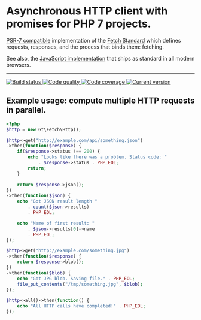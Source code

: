 # Asynchronous HTTP client with promises for PHP 7 projects.

[PSR-7 compatible][psr-7] implementation of the [Fetch Standard][fetch-standard] which defines requests, responses, and the process that binds them: fetching.

See also, the [JavaScript implementation][fetch-js] that ships as standard in all modern browsers.

***

<a href="https://circleci.com/gh/PhpGt/Fetch" target="_blank">
    <img src="https://img.shields.io/circleci/project/PhpGt/Fetch/master.svg?style=flat-square" alt="Build status" />
</a>
<a href="https://scrutinizer-ci.com/g/PhpGt/Fetch" target="_blank">
    <img src="https://img.shields.io/scrutinizer/g/PhpGt/Fetch/master.svg?style=flat-square" alt="Code quality" />
</a>
<a href="https://scrutinizer-ci.com/g/PhpGt/Fetch" target="_blank">
    <img src="https://img.shields.io/scrutinizer/coverage/g/PhpGt/Fetch/master.svg?style=flat-square" alt="Code coverage" />
</a>
<a href="https://packagist.org/packages/PhpGt/Fetch" target="_blank">
    <img src="https://img.shields.io/packagist/v/PhpGt/Fetch.svg?style=flat-square" alt="Current version" />
</a>

## Example usage: compute multiple HTTP requests in parallel.

```php
<?php
$http = new Gt\Fetch\Http();

$http->get("http://example.com/api/something.json")
->then(function($response) {
	if($response->status !== 200) {
		echo "Looks like there was a problem. Status code: "
			. $response->status . PHP_EOL;
		return;
	}

    return $response->json();
})
->then(function($json) {
    echo "Got JSON result length "
    	. count($json->results)
    	. PHP_EOL;

    echo "Name of first result: "
    	. $json->results[0]->name
    	. PHP_EOL;
});

$http->get("http://example.com/something.jpg")
->then(function($response) {
    return $response->blob();
})
->then(function($blob) {
    echo "Got JPG blob. Saving file." . PHP_EOL;
    file_put_contents("/tmp/something.jpg", $blob);
});

$http->all()->then(function() {
    echo "All HTTP calls have completed!" . PHP_EOL;
});
```

[psr-7]: http://www.php-fig.org/psr/psr-7/
[fetch-standard]: https://fetch.spec.whatwg.org/
[fetch-js]: https://developer.mozilla.org/en/docs/Web/API/Fetch_API
